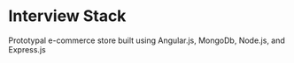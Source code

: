 # Interview Stack

Prototypal e-commerce store built using Angular.js, MongoDb, Node.js, and Express.js 


